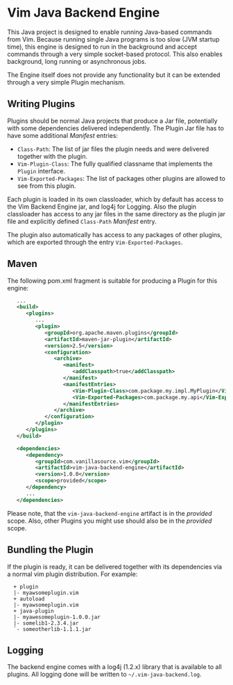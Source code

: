 Vim Java Backend Engine
=======================

This Java project is designed to enable running Java-based commands from Vim. Because
running single Java programs is too slow (JVM startup time), this engine
is designed to run in the background and accept commands through a very simple socket-based
protocol. This also enables background, long running or asynchronous jobs.

The Engine itself does not provide any functionality but it can be extended through a
very simple Plugin mechanism.

## Writing Plugins

Plugins should be normal Java projects that produce a Jar file, potentially with some dependencies delivered
independently. The Plugin Jar file has to have some additional *Manifest* entries:

 * `Class-Path`: The list of jar files the plugin needs and were delivered together with the plugin.
 * `Vim-Plugin-Class`: The fully qualified classname that implements the `Plugin` interface.
 * `Vim-Exported-Packages`: The list of packages other plugins are allowed to see from this plugin.

Each plugin is loaded in its own classloader, which by default has access to the Vim Backend
Engine jar, and log4j for Logging. Also the plugin classloader has access to any jar files in the
same directory as the plugin jar file and explicitly defined `Class-Path` *Manifest* entry.

The plugin also automatically has access to any packages of other plugins, which are
exported through the entry `Vim-Exported-Packages`.

## Maven

The following pom.xml fragment is suitable for producing a Plugin for this engine:

```xml
   ...
   <build>
      <plugins>
         ...
         <plugin>
            <groupId>org.apache.maven.plugins</groupId>
            <artifactId>maven-jar-plugin</artifactId>
            <version>2.5</version>
            <configuration>
               <archive>
                  <manifest>
                     <addClasspath>true</addClasspath>
                  </manifest>
                  <manifestEntries>
                     <Vim-Plugin-Class>com.package.my.impl.MyPlugin</Vim-Plugin-Class>
                     <Vim-Exported-Packages>com.package.my.api</Vim-Exported-Packages>
                  </manifestEntries>
               </archive>
            </configuration>
         </plugin>
      </plugins>
   </build>

   <dependencies>
      <dependency>
         <groupId>com.vanillasource.vim</groupId>
         <artifactId>vim-java-backend-engine</artifactId>
         <version>1.0.0</version>
         <scope>provided</scope>
      </dependency>
      ...
   </dependencies>
```

Please note, that the `vim-java-backend-engine` artifact is in the *provided* scope. Also, other Plugins you might
use should also be in the *provided* scope.

## Bundling the Plugin

If the plugin is ready, it can be delivered together with its dependencies via a normal vim plugin distribution. For example:

```
  + plugin
  |- myawsomeplugin.vim
  + autoload
  |- myawsomeplugin.vim
  + java-plugin
  |- myawesomeplugin-1.0.0.jar
  |- somelib1-2.3.4.jar
  `- someotherlib-1.1.1.jar
```

## Logging

The backend engine comes with a log4j (1.2.x) library that is available to all plugins. All logging done will be
written to `~/.vim-java-backend.log`.


